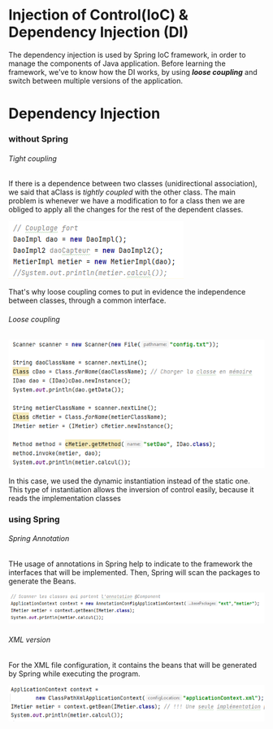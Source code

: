 # Injection of Control(IoC) & Dependency Injection (DI)
The dependency injection is used by Spring IoC framework, in order to manage the components of Java application. 
Before learning the framework, we've to know how the DI works, by using **_loose coupling_** and switch between multiple versions of the application.


<h1>Dependency Injection</h1>

<h3> without Spring </h3>
<h6> Tight coupling </h6>
If there is a dependence between two classes (unidirectional association), we said that aClass is <i>tightly coupled</i> with the other class. The main problem is whenever we have a modification to for a class then we are obliged to apply all the changes for the rest of the dependent classes.

![Tight_Coupling](https://github.com/loubnaAminou/LoubnaAminou_JEE/blob/main/InversionControl/screenshots/tight_coupling.png)


That's why loose coupling comes to put in evidence the independence between classes, through a common interface.
<h6> Loose coupling </h6>

![Loose_Coupling](https://github.com/loubnaAminou/LoubnaAminou_JEE/blob/main/InversionControl/screenshots/loose_coupling.png)

In this case, we used the dynamic instantiation instead of the static one. This type of instantiation allows the inversion of control easily, because it reads the implementation classes

<h3> using Spring </h3>
<h6> Spring Annotation </h6>
THe usage of annotations in Spring help to indicate to the framework the interfaces that will be implemented. Then, Spring will scan the packages to generate the Beans.

![Spring_Annotation](https://github.com/loubnaAminou/LoubnaAminou_JEE/blob/main/InversionControl/screenshots/spring_annotation.png)

<h6> XML version </h6>
For the XML file configuration, it contains the beans that will be generated by Spring while executing the program. 

![Spring_XML](https://github.com/loubnaAminou/LoubnaAminou_JEE/blob/main/InversionControl/screenshots/spring_xml.png)
